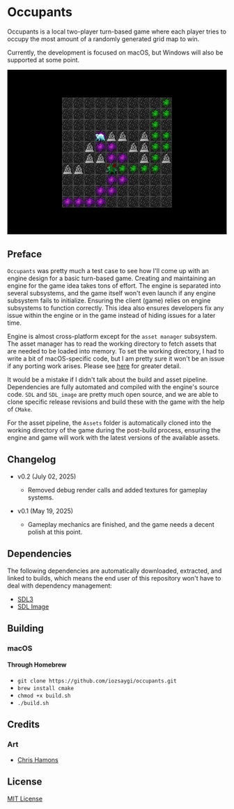 # Occupants

Occupants is a local two-player turn-based game where each player tries to occupy the most amount of a randomly
generated grid map to win.

Currently, the development is focused on macOS, but Windows will also be supported at some point.

<p align="center">
    <img alt="Gameplay Screenshot" src="https://github.com/iozsaygi/occupants/blob/main/Media/Gameplay%20SS.png?raw=true">
</p>

## Preface

`Occupants` was pretty much a test case to see how I'll come up with an engine design for a basic turn-based game.
Creating and maintaining an engine for the game idea takes tons of effort.
The engine is separated into several subsystems, and the game itself won't even launch if any engine subsystem fails to
initialize. Ensuring the client (game) relies on engine subsystems to function correctly. This idea also ensures
developers fix any issue within the engine or in the game instead of hiding issues for a later time.

Engine is almost cross-platform except for the `asset manager` subsystem. The asset manager has to read the working
directory to fetch assets that are needed to be loaded into memory. To set the working directory, I had to write a bit
of macOS-specific code, but I am pretty sure it won't be an issue if any porting work arises. Please
see [here](https://github.com/iozsaygi/occupants/blob/main/Engine/Subsystems/AssetManager/AssetManager.cpp) for
greater detail.

It would be a mistake if I didn't talk about the build and asset pipeline. Dependencies are fully automated and compiled
with the engine's source code. `SDL` and `SDL_image` are pretty much open source, and we are able to clone specific
release
revisions and build these with the game with the help of `CMake`.

For the asset pipeline, the `Assets` folder is automatically cloned into the working directory of the game during the
post-build process, ensuring the engine and game will work with the latest versions of the available assets.

## Changelog

- v0.2 (July 02, 2025)
    - Removed debug render calls and added textures for gameplay systems.

- v0.1 (May 19, 2025)
    - Gameplay mechanics are finished, and the game needs a decent polish at this point.

## Dependencies

The following dependencies are automatically downloaded, extracted, and linked to builds, which means the end user of
this repository won't have to deal with dependency management:

- [SDL3](https://www.libsdl.org)
- [SDL Image](https://github.com/libsdl-org/SDL_image)

## Building

### macOS

#### Through Homebrew

- `git clone https://github.com/iozsaygi/occupants.git`
- `brew install cmake`
- `chmod +x build.sh`
- `./build.sh`

## Credits

### Art

- [Chris Hamons](https://opengameart.org/content/dungeon-crawl-32x32-tiles)

## License

[MIT License](https://github.com/iozsaygi/occupants/blob/main/LICENSE)